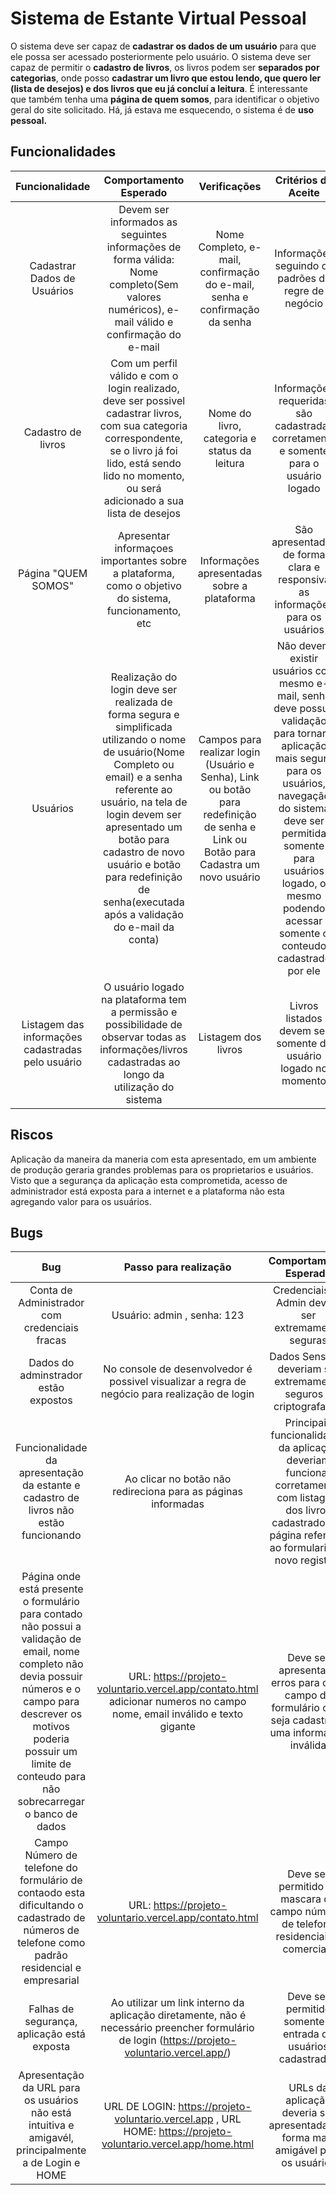 # Sistema de Estante Virtual Pessoal

O sistema deve ser capaz de **cadastrar os dados de um usuário** para que ele possa ser acessado posteriormente pelo usuário. O sistema deve ser capaz de permitir o **cadastro de livros**, os livros podem ser **separados por categorias**, onde posso **cadastrar um livro que estou lendo, que quero ler (lista de desejos) e dos livros que eu já concluí a leitura**. É interessante que também tenha uma **página de quem somos**, para identificar o objetivo geral do site solicitado. Há, já estava me esquecendo, o sistema é de **uso pessoal.**


## Funcionalidades

Funcionalidade | Comportamento Esperado | Verificações | Critérios de Aceite
:---------: | :------: | :-------:| :-------:
Cadastrar Dados de Usuários | Devem ser informados as seguintes informações de forma válida: Nome completo(Sem valores numéricos), e-mail válido e confirmação do e-mail | Nome Completo, e-mail, confirmação do e-mail, senha e confirmação da senha | Informações seguindo os padrões da regre de negócio 
Cadastro de livros| Com um perfil válido e com o login realizado, deve ser possivel cadastrar livros, com sua categoria correspondente, se o livro já foi lido, está sendo lido no momento, ou será adicionado a sua lista de desejos | Nome do livro, categoria e status da leitura | Informações requeridas são cadastradas corretamente e somente para o usuário logado
Página "QUEM SOMOS"| Apresentar informaçoes importantes sobre a plataforma, como o objetivo do sistema, funcionamento, etc| Informações apresentadas sobre a plataforma | São apresentadas de forma clara e responsiva as informações para os usuários 
Usuários | Realização do login deve ser realizada de forma segura e simplificada utilizando o nome de usuário(Nome Completo ou email) e a senha referente ao usuário, na tela de login devem ser apresentado um botão para cadastro de novo usuário e botão para redefinição de senha(executada após a validação do e-mail da conta) | Campos para realizar login (Usuário e Senha), Link ou botão para redefinição de senha e Link ou Botão para Cadastra um novo usuário | Não devem existir usuários com mesmo e-mail, senha deve possuir validação para tornar a aplicação mais segura para os usuários, navegação do sistema deve ser permitida somente para usuários logado, o mesmo podendo acessar somente o conteudo cadastrado por ele|
Listagem das informações cadastradas pelo usuário | O usuário logado na plataforma tem a permissão e possibilidade de observar todas as informações/livros cadastradas ao longo da utilização do sistema | Listagem dos livros| Livros listados devem ser somente do usuário logado no momento |


## Riscos
Aplicação da maneira da maneria com esta apresentado, em um ambiente de produção geraria grandes problemas para os proprietarios e usuários. Visto que a segurança da aplicação esta comprometida, acesso de administrador está exposta para a internet e a plataforma não esta agregando valor para os usuários.


## Bugs
Bug | Passo para realização | Comportamento Esperado | Criticidade
:---------: | :------: | :-------:| :-------:|
Conta de Administrador com credenciais fracas | Usuário: admin , senha: 123 | Credenciais de Admin devem ser extremamente seguras| Alta
Dados do adminstrador estão expostos | No console de desenvolvedor é possivel visualizar a regra de negócio para realização de login | Dados Sensiveis deveriam ser extremamente seguros e criptografados| CRITICO
Funcionalidade da apresentação da estante e cadastro de livros não estão funcionando| Ao clicar no botão não redireciona para as páginas informadas | Principais funcionalidades da aplicação deveriam funcionar corretamente, com listagem dos livros cadastrados na página referente ao formulario de novo registros | CRITICO
Página onde está presente o formulário para contado não possui a validação de email, nome completo não devia possuir números e o campo para descrever os motivos poderia possuir um limite de conteudo para não sobrecarregar o banco de dados | URL: https://projeto-voluntario.vercel.app/contato.html adicionar numeros no campo nome, email inválido e texto gigante| Deve ser apresentado erros para cada campo do formulário caso seja cadastrado uma informação inválida | URGENTE
Campo Número de telefone do formulário de contaodo esta dificultando o cadastrado de números de telefone como padrão residencial e empresarial| URL: https://projeto-voluntario.vercel.app/contato.html| Deve ser permitido na mascara do campo números de telefone residenciais e comerciais| MEDIO
Falhas de segurança, aplicação está exposta| Ao utilizar um link interno da aplicação diretamente, não é necessário preencher formulário de login (https://projeto-voluntario.vercel.app/)| Deve ser permitido somente a entrada de usuários cadastrados| URGENTE
Apresentação da URL para os usuários não está intuitiva e amigavél, principalmente a de Login e HOME  | URL DE LOGIN: https://projeto-voluntario.vercel.app , URL HOME: https://projeto-voluntario.vercel.app/home.html| URLs da aplicação deveria ser apresentadas de forma mais amigável para os usuários | BAIXO
